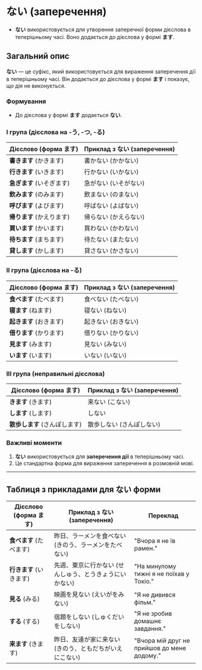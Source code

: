 # ない (заперечення)

- **ない** використовується для утворення заперечної форми дієслова в теперішньому часі. Воно додається до дієслова у формі **ます**.

## Загальний опис
**ない** — це суфікс, який використовується для вираження заперечення дії в теперішньому часі. Він додається до дієслова у формі **ます** і показує, що дія не виконується.

### Формування

- До дієслова у формі **ます** додається **ない**.

### I група (дієслова на -う, -つ, -る)

| Дієслово (форма ます)   | Приклад з **ない** (заперечення)    |
|-------------------------|------------------------------------|
| **書きます** (かきます)  | 書かない (かかない)               |
| **行きます** (いきます)  | 行かない (いかない)               |
| **急ぎます** (いそぎます) | 急がない (いそがない)             |
| **飲みます** (のみます)   | 飲まない (のまない)               |
| **呼びます** (よびます)  | 呼ばない (よばない)               |
| **帰ります** (かえります) | 帰らない (かえらない)             |
| **買います** (かいます)  | 買わない (かわない)               |
| **待ちます** (まちます)  | 待たない (またない)               |
| **貸します** (かします)  | 貸さない (かさない)               |

### II група (дієслова на -る)

| Дієслово (форма ます)   | Приклад з **ない** (заперечення)   |
|-------------------------|-----------------------------------|
| **食べます** (たべます)  | 食べない (たべない)               |
| **寝ます** (ねます)      | 寝ない (ねない)                   |
| **起きます** (おきます)  | 起きない (おきない)               |
| **借ります** (かります) | 借りない (かりない)               |
| **見ます** (みます)      | 見ない (みない)                   |
| **います** (います)     | いない (いない)                   |

### III група (неправильні дієслова)

| Дієслово (форма ます)   | Приклад з **ない** (заперечення)    |
|-------------------------|------------------------------------|
| **きます** (きます)      | 来ない (こない)                   |
| **します** (します)      | しない                             |
| **散歩します** (さんぽします) | 散歩しない (さんぽしない)        |

### Важливі моменти

1. **ない** використовується для **заперечення дії** в теперішньому часі.
2. Це стандартна форма для вираження заперечення в розмовній мові.

---

## Таблиця з прикладами для **ない** форми

| Дієслово (форма ます)   | Приклад з **ない** (заперечення)    | Переклад                         |
|-------------------------|------------------------------------|----------------------------------|
| **食べます** (たべます)  | 昨日、ラーメンを食べない (きのう、ラーメンをたべない) | "Вчора я не їв рамен."           |
| **行きます** (いきます)  | 先週、東京に行かない (せんしゅう、とうきょうにいかない) | "На минулому тижні я не поїхав у Токіо." |
| **見る** (みる)         | 映画を見ない (えいがをみない)      | "Я не дивився фільм."            |
| **する** (する)         | 宿題をしない (しゅくだいをしない)  | "Я не зробив домашнє завдання."  |
| **来ます** (きます)     | 昨日、友達が家に来ない (きのう、ともだちがいえにこない) | "Вчора мій друг не прийшов до мене додому." |